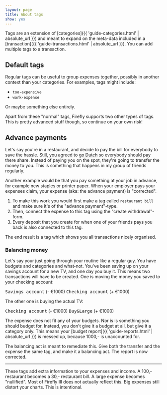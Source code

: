 ```yaml
---
layout: page
title: About tags
show: yes
---
```


Tags are an extension of [categories]({{ 'guide-categories.html' | absolute_url }}) and meant to expand on the meta-data included in a [transaction]({{ 'guide-transactions.html' | absolute_url }}). You can add multiple tags to a transaction.

## Default tags

Regular tags can be useful to group expenses together, possibly in another context than your categories. For examples, tags might include:

* `too-expensive`
* `work-expense`

Or maybe something else entirely. 

Apart from these "normal" tags, Firefly supports two other types of tags. This is pretty advanced stuff though, so continue on your own risk!

## Advance payments

Let's say you're in a restaurant, and decide to pay the bill for everybody to save the hassle. Still, you agreed to [go Dutch](https://en.wikipedia.org/wiki/Going_Dutch) so everybody should pay there share. Instead of paying you on the spot, they're going to transfer the money to you. This is something that happens in my group of friends regularly.

Another example would be that you pay something at your job in advance, for example new staples or printer paper. When your employer pays your expenses claim, your expense (aka: the advance payment) is "corrected".

1. To make this work you would first make a tag called `restaurant bill` and make sure it's of the "advance payment"-type.
2. Then, connect the expense to this tag using the "create withdrawal"-form.
3. Every deposit that you create for when one of your friends pays you back is also connected to this tag.

The end result is a tag which shows you all transactions nicely organised.

### Balancing money

Let's say your just going through your routine like a regular guy. You have budgets and categories and what-not. You've been saving up on your savings account for a new TV, and one day you buy it. This means two transactions will have to be created. One is moving the money you saved to your checking account:

<span style="font-family:monospace;">Savings account</span> (- €1000) <i class="fa fa-arrow-right"></i> <span style="font-family:monospace;">Checking account</span> (+ €1000)

The other one is buying the actual TV:

<span style="font-family:monospace;">Checking account</span> (- €1000) <i class="fa fa-arrow-right"></i> <span style="font-family:monospace;">Buy&amp;Large</span> (+ €1000)

The expense does not fit any of your budgets. Nor is is something you should budget for. Instead, you don't give it a budget at all, but give it a category only. This means your [budget report]({{ 'guide-reports.html' | absolute_url }}) is messed up, because 1000,- is unaccounted for.

The balancing act is meant to remediate this. Give both the transfer and the expense the same tag, and make it a balancing act. The report is now corrected.


<hr>

These tags add extra information to your expenses and income. A 100,- restaurant becomes a 30,- restaurant bill. A large expense becomes "nullified". Most of Firefly III does not actually reflect this. Big expenses still distort your charts. This is intentional.
